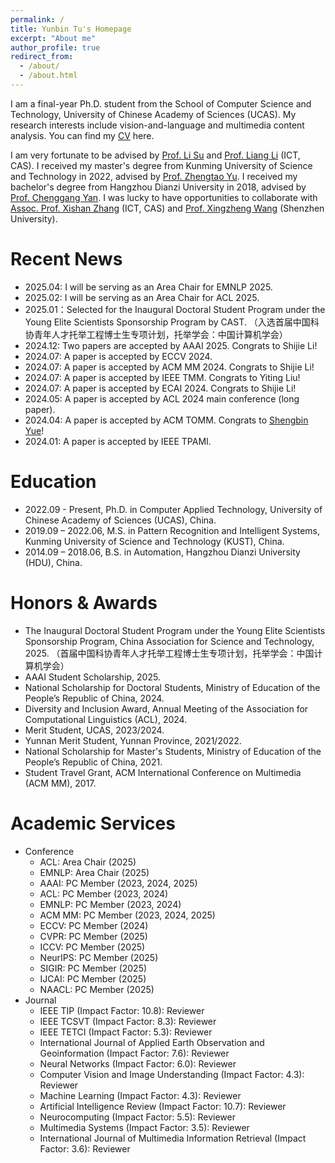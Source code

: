 ```yaml
---
permalink: /
title: Yunbin Tu's Homepage
excerpt: "About me"
author_profile: true
redirect_from: 
  - /about/
  - /about.html
---
```


I am a final-year Ph.D. student from the School of Computer Science and Technology, University of Chinese Academy of Sciences (UCAS). My research interests include vision-and-language and multimedia content analysis. You can find my [CV](/assets/yunbin_cv.pdf) here.


I am very fortunate to be advised by [Prof. Li Su](https://people.ucas.ac.cn/~suli) and [Prof. Liang Li](https://vipl.ict.ac.cn/people/lliang/) (ICT, CAS). I received my master's degree from Kunming University of Science and Technology in 2022, advised by [Prof. Zhengtao Yu](https://xzy.kmust.edu.cn/info/1159/1311.htm). I received my bachelor's degree from Hangzhou Dianzi University in 2018, advised by [Prof. Chenggang Yan](https://auto.hdu.edu.cn/2019/0621/c3803a96028/page.htm). I was lucky to have opportunities to collaborate with [Assoc. Prof. Xishan Zhang](http://www.ict.cas.cn/sourcedb_ict_cas/cn/jssrck/202003/t20200310_5509322.html)  (ICT, CAS) and [Prof. Xingzheng Wang](https://cmce.szu.edu.cn/info/1429/3786.htm)  (Shenzhen University).  


Recent News
======
- 2025.04: I will be serving as an Area Chair for EMNLP 2025.
- 2025.02: I will be serving as an Area Chair for ACL 2025.
- 2025.01：Selected for the Inaugural Doctoral Student Program under the Young Elite Scientists Sponsorship Program by CAST. （入选首届中国科协青年人才托举工程博士生专项计划，托举学会：中国计算机学会）
- 2024.12: Two papers are accepted by AAAI 2025. Congrats to Shijie Li!
- 2024.07: A paper is accepted by ECCV 2024.
- 2024.07: A paper is accepted by ACM MM 2024. Congrats to Shijie Li!
- 2024.07: A paper is accepted by IEEE TMM. Congrats to Yiting Liu!
- 2024.07: A paper is accepted by ECAI 2024. Congrats to Shijie Li!
- 2024.05: A paper is accepted by ACL 2024 main conference (long paper).
- 2024.04: A paper is accepted by ACM TOMM. Congrats to [Shengbin Yue](https://yueshengbin.github.io/)!
- 2024.01: A paper is accepted by IEEE TPAMI.


Education
======
- 2022.09 - Present, Ph.D. in Computer Applied Technology, University of Chinese Academy of Sciences (UCAS), China.
- 2019.09 – 2022.06, M.S. in Pattern Recognition and Intelligent Systems, Kunming University of Science and Technology (KUST), China.
- 2014.09 – 2018.06, B.S. in Automation, Hangzhou Dianzi University (HDU), China.

Honors & Awards
======
-  The Inaugural Doctoral Student Program under the Young Elite Scientists Sponsorship Program, China Association for Science and Technology, 2025. （首届中国科协青年人才托举工程博士生专项计划，托举学会：中国计算机学会）
-  AAAI Student Scholarship, 2025.
-  National Scholarship for Doctoral Students, Ministry of Education of the People’s Republic of China, 2024.
-  Diversity and Inclusion Award, Annual Meeting of the Association for Computational Linguistics (ACL), 2024.
-  Merit Student, UCAS, 2023/2024.
-  Yunnan Merit Student, Yunnan Province, 2021/2022.
-  National Scholarship for Master's Students, Ministry of Education of the People’s Republic of China, 2021.
-  Student Travel Grant, ACM International Conference on Multimedia (ACM MM), 2017.

Academic Services
======
- Conference
  - ACL: Area Chair (2025)
  - EMNLP: Area Chair (2025)
  - AAAI: PC Member (2023, 2024, 2025)
  - ACL: PC Member (2023, 2024)
  - EMNLP: PC Member (2023, 2024)
  - ACM MM: PC Member (2023, 2024, 2025)
  - ECCV: PC Member (2024)
  - CVPR: PC Member (2025)
  - ICCV: PC Member (2025)
  - NeurIPS: PC Member (2025)
  - SIGIR: PC Member (2025)
  - IJCAI: PC Member (2025)
  - NAACL: PC Member (2025)
- Journal
  - IEEE TIP (Impact Factor: 10.8): Reviewer
  - IEEE TCSVT (Impact Factor: 8.3): Reviewer
  - IEEE TETCI (Impact Factor: 5.3): Reviewer
  - International Journal of Applied Earth Observation and Geoinformation (Impact Factor: 7.6): Reviewer
  - Neural Networks (Impact Factor: 6.0): Reviewer
  - Computer Vision and Image Understanding (Impact Factor: 4.3): Reviewer
  - Machine Learning (Impact Factor: 4.3): Reviewer
  - Artificial Intelligence Review (Impact Factor: 10.7): Reviewer
  - Neurocomputing (Impact Factor: 5.5): Reviewer
  - Multimedia Systems (Impact Factor: 3.5): Reviewer
  - International Journal of Multimedia Information Retrieval (Impact Factor: 3.6): Reviewer

